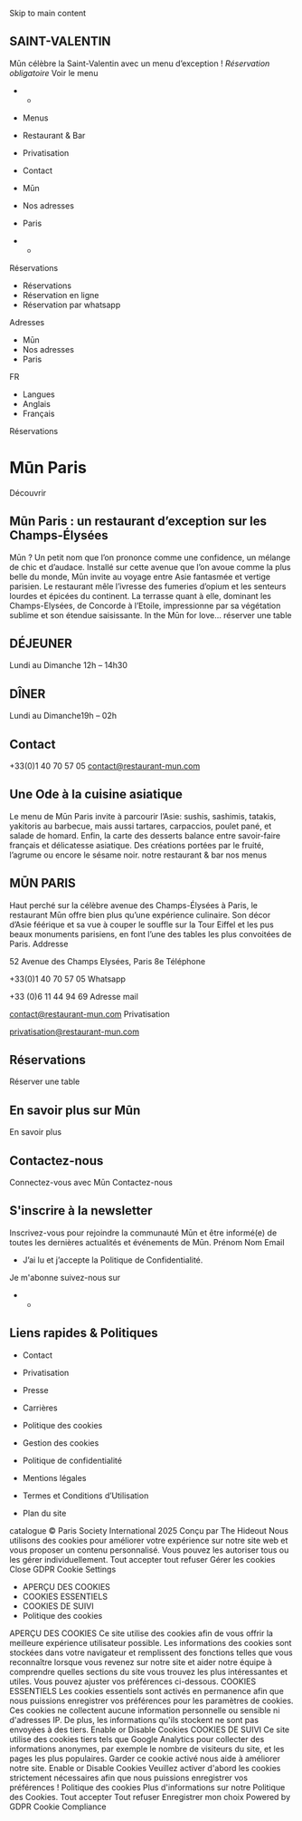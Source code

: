 Skip to main content
## SAINT-VALENTIN
Mūn célèbre la Saint-Valentin avec un menu d’exception ! _Réservation obligatoire_
Voir le menu
  *   * 

  * Menus
  * Restaurant & Bar
  * Privatisation
  * Contact


  * Mūn
  * Nos adresses
  * Paris


  *   * 

Réservations
  * Réservations
  * Réservation en ligne
  * Réservation par whatsapp


Adresses
  * Mūn
  * Nos adresses
  * Paris


FR
  * Langues
  * Anglais
  * Français


Réservations
# Mūn Paris
Découvrir
## Mūn Paris : un restaurant d’exception sur les Champs-Élysées
Mūn ? Un petit nom que l’on prononce comme une confidence, un mélange de chic et d’audace. Installé sur cette avenue que l’on avoue comme la plus belle du monde, Mūn invite au voyage entre Asie fantasmée et vertige parisien. Le restaurant mêle l’ivresse des fumeries d’opium et les senteurs lourdes et épicées du continent. La terrasse quant à elle, dominant les Champs-Elysées, de Concorde à l’Etoile, impressionne par sa végétation sublime et son étendue saisissante. In the Mūn for love…
réserver une table
## DÉJEUNER
Lundi au Dimanche 12h – 14h30
## DÎNER
Lundi au Dimanche19h – 02h
## Contact
+33(0)1 40 70 57 05 contact@restaurant-mun.com
## Une Ode à la cuisine asiatique
Le menu de Mūn Paris invite à parcourir l’Asie: sushis, sashimis, tatakis, yakitoris au barbecue, mais aussi tartares, carpaccios, poulet pané, et salade de homard. Enfin, la carte des desserts balance entre savoir-faire français et délicatesse asiatique. Des créations portées par le fruité, l’agrume ou encore le sésame noir.
notre restaurant & bar
nos menus
## MŪN PARIS
Haut perché sur la célèbre avenue des Champs-Élysées à Paris, le restaurant Mūn offre bien plus qu’une expérience culinaire. Son décor d’Asie féérique et sa vue à couper le souffle sur la Tour Eiffel et les pus beaux monuments parisiens, en font l’une des tables les plus convoitées de Paris.
Addresse
    
52 Avenue des Champs Elysées, Paris 8e
Téléphone
    
+33(0)1 40 70 57 05
Whatsapp
    
+33 (0)6 11 44 94 69
Adresse mail
    
contact@restaurant-mun.com
Privatisation
    
privatisation@restaurant-mun.com
## Réservations
Réserver une table
## En savoir plus sur Mūn
En savoir plus
## Contactez-nous
Connectez-vous avec Mūn
Contactez-nous
## S'inscrire à la newsletter
Inscrivez-vous pour rejoindre la communauté Mūn et être informé(e) de toutes les dernières actualités et événements de Mūn.
Prénom
Nom
Email
  * J’ai lu et j’accepte la Politique de Confidentialité.


Je m'abonne
suivez-nous sur
  *   * 

## Liens rapides & Politiques
  * Contact
  * Privatisation
  * Presse
  * Carrières


  * Politique des cookies
  * Gestion des cookies
  * Politique de confidentialité
  * Mentions légales
  * Termes et Conditions d’Utilisation
  * Plan du site


catalogue
© Paris Society International 2025 Conçu par The Hideout
Nous utilisons des cookies pour améliorer votre expérience sur notre site web et vous proposer un contenu personnalisé. Vous pouvez les autoriser tous ou les gérer individuellement.
Tout accepter tout refuser Gérer les cookies
Close GDPR Cookie Settings
  * APERÇU DES COOKIES
  * COOKIES ESSENTIELS
  * COOKIES DE SUIVI
  * Politique des cookies


APERÇU DES COOKIES
Ce site utilise des cookies afin de vous offrir la meilleure expérience utilisateur possible. Les informations des cookies sont stockées dans votre navigateur et remplissent des fonctions telles que vous reconnaître lorsque vous revenez sur notre site et aider notre équipe à comprendre quelles sections du site vous trouvez les plus intéressantes et utiles. Vous pouvez ajuster vos préférences ci-dessous.
COOKIES ESSENTIELS
Les cookies essentiels sont activés en permanence afin que nous puissions enregistrer vos préférences pour les paramètres de cookies. Ces cookies ne collectent aucune information personnelle ou sensible ni d'adresses IP. De plus, les informations qu'ils stockent ne sont pas envoyées à des tiers.
Enable or Disable Cookies
COOKIES DE SUIVI
Ce site utilise des cookies tiers tels que Google Analytics pour collecter des informations anonymes, par exemple le nombre de visiteurs du site, et les pages les plus populaires. Garder ce cookie activé nous aide à améliorer notre site.
Enable or Disable Cookies
Veuillez activer d'abord les cookies strictement nécessaires afin que nous puissions enregistrer vos préférences !
Politique des cookies
Plus d'informations sur notre Politique des Cookies.
Tout accepter Tout refuser Enregistrer mon choix
Powered by GDPR Cookie Compliance

